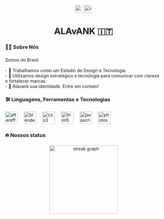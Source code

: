 <div align="center">
  <img src="https://img.shields.io/static/v1?message=Gmail&logo=gmail&label=&color=D14836&logoColor=white&labelColor=&style=for-the-badge" height="25" alt="gmail logo"  />
  <img src="https://img.shields.io/static/v1?message=Instagram&logo=instagram&label=&color=E4405F&logoColor=white&labelColor=&style=for-the-badge" height="25" alt="instagram logo"  />
</div>

###

<h1 align="center">ALAvANK 🇮🇹</h1>

###

<h3 align="left">👩‍💻  Sobre Nós</h3>

###

<p align="left">Somos do Brasil<br><br>- 🔭 Trabalhamos como um Estúdio de Design e Tecnologia.<br>- 🎯 Utilizamos design estratégico e tecnologia para comunicar com clareza e fortalecer marcas.<br>- 📩 Alavank sua identidade. Entre em contato!</p>

###

<h3 align="left">🛠 Linguagens, Ferramentas e Tecnologias</h3>

###

<div align="left">
  <img src="https://cdn.jsdelivr.net/gh/devicons/devicon/icons/aftereffects/aftereffects-original.svg" height="40" alt="aftereffects logo"  />
  <img width="12" />
  <img src="https://cdn.jsdelivr.net/gh/devicons/devicon/icons/blender/blender-original.svg" height="40" alt="blender logo"  />
  <img width="12" />
  <img src="https://cdn.jsdelivr.net/gh/devicons/devicon/icons/css3/css3-original.svg" height="40" alt="css3 logo"  />
  <img width="12" />
  <img src="https://cdn.jsdelivr.net/gh/devicons/devicon/icons/html5/html5-original.svg" height="40" alt="html5 logo"  />
  <img width="12" />
  <img src="https://cdn.jsdelivr.net/gh/devicons/devicon/icons/javascript/javascript-original.svg" height="40" alt="javascript logo"  />
  <img width="12" />
  <img src="https://cdn.jsdelivr.net/gh/devicons/devicon/icons/photoshop/photoshop-plain.svg" height="40" alt="photoshop logo"  />
</div>

###

<h3 align="left">🔥  Nossos status</h3>

###

<div align="center">
  <img src="https://streak-stats.demolab.com?user=alavankofc&locale=en&mode=daily&theme=dark&hide_border=false&border_radius=5&order=3" height="220" alt="streak graph"  />
</div>

###
